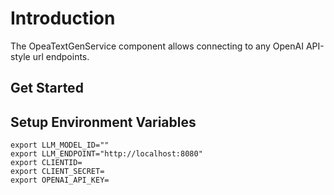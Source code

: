 # Introduction

The OpeaTextGenService component allows connecting to any OpenAI API-style url endpoints.


## Get Started

## Setup Environment Variables

```
export LLM_MODEL_ID=""
export LLM_ENDPOINT="http://localhost:8080"
export CLIENTID=
export CLIENT_SECRET=
export OPENAI_API_KEY=

```